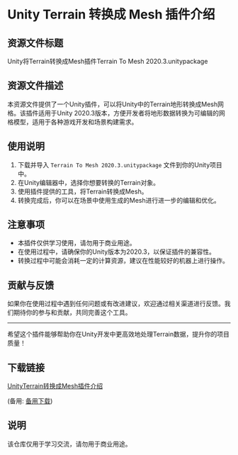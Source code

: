 # Unity Terrain 转换成 Mesh 插件介绍

## 资源文件标题
Unity将Terrain转换成Mesh插件Terrain To Mesh 2020.3.unitypackage

## 资源文件描述
本资源文件提供了一个Unity插件，可以将Unity中的Terrain地形转换成Mesh网格。该插件适用于Unity 2020.3版本，方便开发者将地形数据转换为可编辑的网格模型，适用于各种游戏开发和场景构建需求。

## 使用说明
1. 下载并导入 `Terrain To Mesh 2020.3.unitypackage` 文件到你的Unity项目中。
2. 在Unity编辑器中，选择你想要转换的Terrain对象。
3. 使用插件提供的工具，将Terrain转换成Mesh。
4. 转换完成后，你可以在场景中使用生成的Mesh进行进一步的编辑和优化。

## 注意事项
- 本插件仅供学习使用，请勿用于商业用途。
- 在使用过程中，请确保你的Unity版本为2020.3，以保证插件的兼容性。
- 转换过程中可能会消耗一定的计算资源，建议在性能较好的机器上进行操作。

## 贡献与反馈
如果你在使用过程中遇到任何问题或有改进建议，欢迎通过相关渠道进行反馈。我们期待你的参与和贡献，共同完善这个工具。

---

希望这个插件能够帮助你在Unity开发中更高效地处理Terrain数据，提升你的项目质量！

## 下载链接
[UnityTerrain转换成Mesh插件介绍](https://pan.quark.cn/s/ee49758114ed) 

(备用: [备用下载](https://pan.baidu.com/s/1ePQpGZGoTM5qC4SOJCmwbw?pwd=1234))

## 说明

该仓库仅用于学习交流，请勿用于商业用途。
